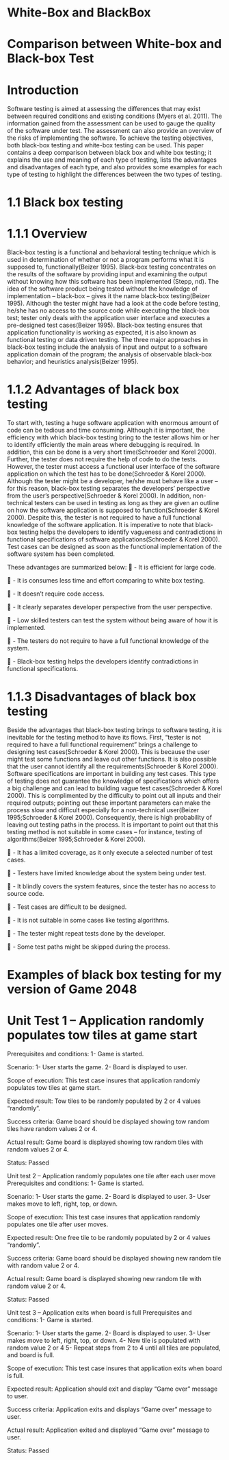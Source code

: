 White-Box and BlackBox
=======================

Comparison between White-box and Black-box Test
=======================
Introduction
=======================
Software testing is aimed at assessing the differences that may exist between required conditions and existing conditions (Myers et al. 2011).
The information gained from the assessment can be used to gauge the quality of the software under test. The assessment can also
provide an overview of the risks of implementing the software. To achieve the testing objectives,
both black-box testing and white-box testing can be used. This paper contains a deep comparison between black box and white box testing;
it explains the use and meaning of each type of testing, lists the advantages and disadvantages of each type,
and also provides some examples for each type of testing to highlight the differences between the two types of testing. 



1.1 Black box testing
=======================
1.1.1 Overview
=======================
Black-box testing is a functional and behavioral testing technique which is used in determination of whether or not a program performs 
what it is supposed to, functionally(Beizer 1995). Black-box testing concentrates on the results of the software by providing input and 
examining the output without knowing how this software has been implemented (Stepp, nd). The idea of the software product being 
tested without the knowledge of implementation – black-box – gives it the name black-box testing(Beizer 1995).
Although the tester might have had a look at the code before testing, he/she has no access to the source code while executing the black-box test; 
tester only deals with the application user interface and executes a pre-designed test cases(Beizer 1995). Black-box testing ensures that 
application functionality is working as expected, it is also known as functional testing or data driven testing. The three major approaches in black-box testing include the analysis of input and output to a software application domain of the program; the analysis of observable black-box behavior; and heuristics analysis(Beizer 1995). 


1.1.2 Advantages of black box testing
===============================
To start with, testing a huge software application with enormous amount of code can be tedious and time consuming. 
Although it is important, the efficiency with which black-box testing bring to the tester allows him or her to identify efficiently the main areas where debugging is required. In addition, this can be done is a very short time(Schroeder and Korel 2000). Further, the tester does not require the help of code to do the tests. However, the tester must access a functional user interface of the software application on which the test has to be done(Schroeder & Korel 2000). Although the tester might be a developer, he/she must behave like a user – for this reason, black-box testing separates the developers’ perspective from the user’s perspective(Schroeder & Korel 2000). In addition, non-technical testers can be used in testing as long as they are given an outline on how the software application is supposed to function(Schroeder & Korel 2000). Despite this, the tester is not required to have a full functional knowledge of the software application. It is imperative to note that black-box testing helps the developers to identify vagueness and contradictions in functional specifications of software applications(Schroeder & Korel 2000). Test cases can be designed as soon as the functional implementation of the software system has been completed.

These advantages are summarized below:
	- It is efficient for large code.

	- It is consumes less time and effort comparing to white box testing.

	- It doesn’t require code access.

	- It clearly separates developer perspective from the user perspective.

	- Low skilled testers can test the system without being aware of how it is implemented.

	- The testers do not require to have a full functional knowledge of the system.

	- Black-box testing helps the developers identify contradictions in functional specifications.



1.1.3 Disadvantages of black box testing
========================================
Beside the advantages that black-box testing brings to software testing, it is inevitable for the testing method to have its flows. First, “tester is not required to have a full functional requirement” brings a challenge to designing test cases(Schroeder & Korel 2000). This is because the user might test some functions and leave out other functions. It is also possible that the user cannot identify all the requirements(Schroeder & Korel 2000). Software specifications are important in building any test cases. This type of testing does not guarantee the knowledge of specifications which offers a big challenge and can lead to building vague test cases(Schroeder & Korel 2000). This is complimented by the difficulty to point out all inputs and their required outputs; pointing out these important parameters can make the process slow and difficult especially for a non-technical user(Beizer 1995;Schroeder & Korel 2000). Consequently, there is high probability of leaving out testing paths in the process. It is important to point out that this testing method is not suitable in some cases – for instance, testing of algorithms(Beizer 1995;Schroeder & Korel 2000).

	- It has a limited coverage, as it only execute a selected number of test cases.

	- Testers have limited knowledge about the system being under test.

	- It blindly covers the system features, since the tester has no access to source code.

	- Test cases are difficult to be designed.

	- It is not suitable in some cases like testing algorithms.

	- The tester might repeat tests done by the developer.

	- Some test paths might be skipped during the process.


Examples of black box testing for my version of Game 2048
==========================================================
 
 Unit Test 1 – Application randomly populates tow tiles at game start
 ====================================================================
Prerequisites and conditions:
1-	Game is started.

Scenario:
1-	User starts the game.
2-	Board is displayed to user.

Scope of execution:
This test case insures that application randomly populates tow tiles at game start.

Expected result:
Tow tiles to be randomly populated by 2 or 4 values “randomly”.

Success criteria:
Game board should be displayed showing tow random tiles have random values 2 or 4.

Actual result:
Game board is displayed showing tow random tiles with random values 2 or 4.

Status:
Passed


Unit test 2 – Application randomly populates one tile after each user move
Prerequisites and conditions:
1-	Game is started.

Scenario:
1-	User starts the game.
2-	Board is displayed to user.
3-	User makes move to left, right, top, or down.

Scope of execution:
This test case insures that application randomly populates one tile after user moves.

Expected result:
One free tile to be randomly populated by 2 or 4 values “randomly”.

Success criteria:
Game board should be displayed showing new random tile with random value 2 or 4.

Actual result:
Game board is displayed showing new random tile with random value 2 or 4.

Status:
Passed

Unit test 3 – Application exits when board is full
Prerequisites and conditions:
1-	Game is started.

Scenario:
1-	User starts the game.
2-	Board is displayed to user.
3-	User makes move to left, right, top, or down.
4-	New tile is populated with random value 2 or 4
5-	Repeat steps from 2 to 4 until all tiles are populated, and board is full.

Scope of execution:
This test case insures that application exits when board is full.

Expected result:
Application should exit and display “Game over” message to user.

Success criteria:
Application exits and displays “Game over” message to user.

Actual result:
Application exited and displayed “Game over” message to user.

Status:
Passed











